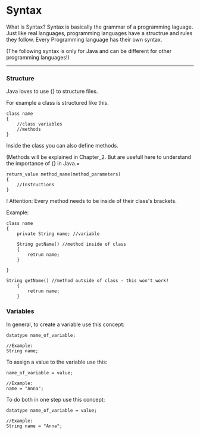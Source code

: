 # Syntax

What is Syntax? Syntax is basically the grammar of a programming laguage. Just like real languages, programming languages have a structrue and rules they follow.
Every Programming language has their own syntax.

(The following syntax is only for Java and can be different for other programming languages!)

---
### Structure
Java loves to use {} to structure files. 

For example a class is structured like this.

```
class name
{   
    //class variables 
    //methods
}
```

Inside the class you can also define methods. 

(Methods will be explained in Chapter_2. But are usefull here to understand the importance of {} in Java.=
````
return_value method_name(method_parameters)
{
    //Instructions
}
````

! Attention: Every method  needs to be inside of their class's brackets.

Example:
````
class name
{
    private String name; //variable
    
    String getName() //method inside of class
    {
        retrun name; 
    }

}

String getName() //method outside of class - this won't work!
    {
        retrun name; 
    }
````

### Variables

In general, to create a variable use this concept:
    
    datatype name_of_variable;
    
    //Example: 
    String name;

To assign a value to the variable use this:

    name_of_variable = value;

    //Example: 
    name = "Anna";

To do both in one step use this concept:

    datatype name_of_variable = value;

    //Example: 
    String name = "Anna";